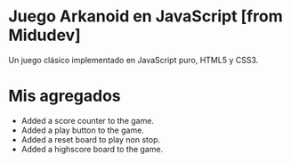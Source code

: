 # Juego Arkanoid en JavaScript [from Midudev]

Un juego clásico implementado en JavaScript puro, HTML5 y CSS3.

# Mis agregados
- Added a score counter to the game.
- Added a play button to the game.
- Added a reset board to play non stop.
- Added a highscore board to the game.



